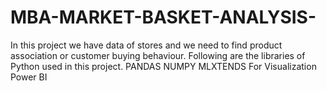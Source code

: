 # MBA-MARKET-BASKET-ANALYSIS-
In this project we have data of stores and we need to find product association or customer buying behaviour.
Following are the libraries of Python used in this project.
PANDAS
NUMPY 
MLXTENDS
For Visualization
Power BI
